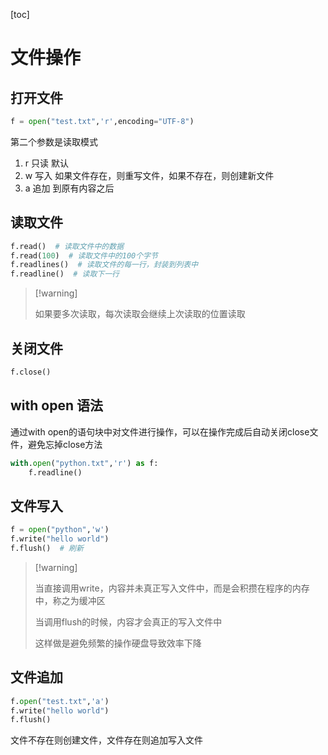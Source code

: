 [toc]

# 文件操作

## 打开文件

~~~ python
f = open("test.txt",'r',encoding="UTF-8")
~~~

第二个参数是读取模式

1.   r  只读 默认
2.   w  写入 如果文件存在，则重写文件，如果不存在，则创建新文件
3.   a  追加 到原有内容之后

## 读取文件

~~~ python
f.read()  # 读取文件中的数据
f.read(100)  # 读取文件中的100个字节
f.readlines()  # 读取文件的每一行，封装到列表中
f.readline()  # 读取下一行
~~~

>   [!warning]
>
>   如果要多次读取，每次读取会继续上次读取的位置读取

## 关闭文件

~~~ python
f.close()
~~~

## with open 语法

通过with open的语句块中对文件进行操作，可以在操作完成后自动关闭close文件，避免忘掉close方法

~~~ python
with.open("python.txt",'r') as f:
    f.readline()
~~~

## 文件写入

~~~ python
f = open("python",'w')
f.write("hello world")
f.flush()  # 刷新
~~~

>   [!warning]
>
>   当直接调用write，内容并未真正写入文件中，而是会积攒在程序的内存中，称之为缓冲区
>
>   当调用flush的时候，内容才会真正的写入文件中
>
>   这样做是避免频繁的操作硬盘导致效率下降

## 文件追加

~~~ python
f.open("test.txt",'a')
f.write("hello world")
f.flush()
~~~

文件不存在则创建文件，文件存在则追加写入文件

